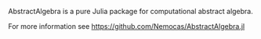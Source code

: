 AbstractAlgebra is a pure Julia package for computational abstract algebra.

For more information see https://github.com/Nemocas/AbstractAlgebra.jl
